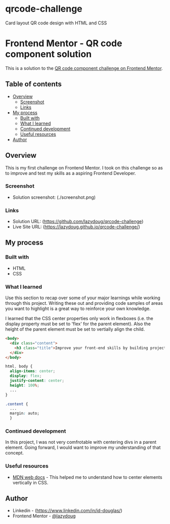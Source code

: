 # qrcode-challenge
Card layout QR code design with HTML and CSS


# Frontend Mentor - QR code component solution
This is a solution to the [QR code component challenge on Frontend Mentor](https://www.frontendmentor.io/challenges/qr-code-component-iux_sIO_H).

## Table of contents
- [Overview](#overview)
  - [Screenshot](#screenshot)
  - [Links](#links)
- [My process](#my-process)
  - [Built with](#built-with)
  - [What I learned](#what-i-learned)
  - [Continued development](#continued-development)
  - [Useful resources](#useful-resources)
- [Author](#author)


## Overview
This is my first challenge on Frontend Mentor. I took on this challenge so as to improve and test my skills as a aspiring Frontend Developer.

### Screenshot
- Solution screenshot: (./screenshot.png)

### Links
- Solution URL: (https://github.com/lazydoug/qrcode-challenge)
- Live Site URL: (https://lazydoug.github.io/qrcode-challenge/)

## My process

### Built with
- HTML
- CSS

### What I learned
Use this section to recap over some of your major learnings while working through this project. Writing these out and providing code samples of areas you want to highlight is a great way to reinforce your own knowledge.

I learned that the CSS center properties only work in flexboxes (i.e. the display property must be set to 'flex' for the parent element). Also the height of the parent element must be set to vertially align the child.


```html
<body>
  <div class="content">
    <h3 class="title">Improve your front-end skills by building projects</h3>
  </div>
</body>
```
```css
html, body {
  align-items: center;
  display: flex;
  justify-content: center;
  height: 100%;
  ...
}

.content {
  ...
  margin: auto;
  }
```

### Continued development
In this project, I was not very comfrotable with centering divs in a parent element. Going forward, I would want to improve my understanding of that concept.

### Useful resources
- [MDN web docs](https://developer.mozilla.org/en-US/docs/Web/CSS/Layout_cookbook/Center_an_element) - This helped me to understand how to center elements vertically in CSS.

## Author
- Linkedin - (https://www.linkedin.com/in/id-douglas/)
- Frontend Mentor - [@lazydoug](https://www.frontendmentor.io/profile/lazydoug)
